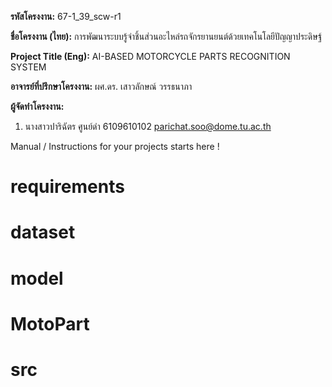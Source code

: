 **รหัสโครงงาน:** 67-1_39_scw-r1

**ชื่อโครงงาน (ไทย):** การพัฒนาระบบรู้จำชิ้นส่วนอะไหล่รถจักรยานยนต์ด้วยเทคโนโลยีปัญญาประดิษฐ์

**Project Title (Eng):** AI-BASED MOTORCYCLE PARTS RECOGNITION SYSTEM 

**อาจารย์ที่ปรึกษาโครงงาน:** ผศ.ดร. เสาวลักษณ์ วรรธนาภา 

**ผู้จัดทำโครงงาน:**
1. นางสาวปาริฉัตร ศูนย์ดำ  6109610102  parichat.soo@dome.tu.ac.th
   
Manual / Instructions for your projects starts here !
# requirements
# dataset
# model
# MotoPart
# src
